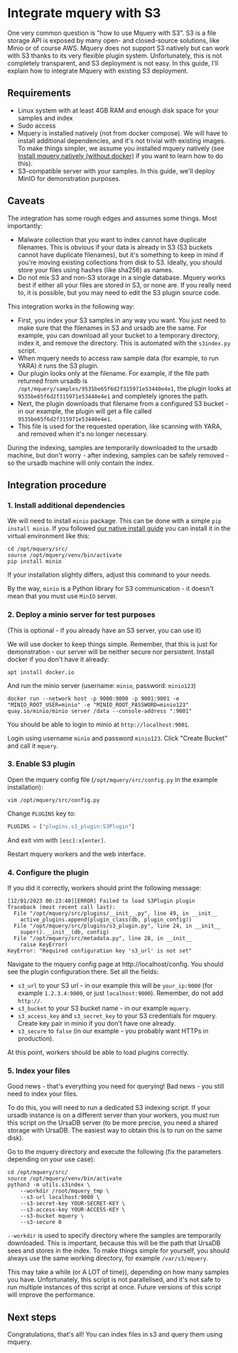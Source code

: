 # Integrate mquery with S3

One very common question is "how to use Mquery with S3". S3 is a file storage
API is exposed by many open- and closed-source solutions, like Minio or of course
AWS. Mquery does not support S3 natively but can work with S3 thanks to its
very flexible plugin system. Unfortunately, this is not completely transparent,
and S3 deployment is not easy. In this guide, I'll explain how to integrate
Mquery with existing S3 deployment.

## Requirements

* Linux system with at least 4GB RAM and enough disk space for your samples
and index
* Sudo access
* Mquery is installed natively (not from docker compose). We will have to
install additional dependencies, and it's not trivial with existing images.
To make things simpler, we assume you installed mquery natively (see
[Install mquery natively (without docker)](./install-native.md) if you want to
learn how to do this).
* S3-compatible server with your samples. In this guide, we'll deploy MinIO for
demonstration purposes.

## Caveats

The integration has some rough edges and assumes some things. Most importantly:

* Malware collection that you want to index cannot have duplicate filenames. This is obvious if your data is already in S3 (S3 buckets cannot have
duplicate filenames), but it's something to keep in mind if you're moving
existing collections from disk to S3. Ideally, you should store your files
using hashes (like sha256) as names.
* Do not mix S3 and non-S3 storage in a single database. Mquery works best if
either all your files are stored in S3, or none are. If you really need to,
it is possible, but you may need to edit the S3 plugin source code.

This integration works in the following way:

* First, you index your S3 samples in any way you want. You just need to
  make sure that the filenames in S3 and ursadb are the same. For example,
  you can download all your bucket to a temporary directory, index it,
  and remove the directory. This is automated with the `s3index.py` script.
* When mquery needs to access raw sample data (for example, to run YARA)
  it runs the S3 plugin.
* Our plugin looks only at the filename. For example, if the file path returned
  from ursadb is `/opt/mquery/samples/9535be65f6d2f315971e53440e4e1`, the plugin
  looks at `9535be65f6d2f315971e53440e4e1` and completely ignores the path.
* Next, the plugin downloads that filename from a configured S3 bucket - in our
  example, the plugin will get a file called `9535be65f6d2f315971e53440e4e1`.
* This file is used for the requested operation, like scanning with YARA,
  and removed when it's no longer necessary.

During the indexing, samples are temporarily downloaded to the ursadb machine, but
don't worry - after indexing, samples can be safely removed - so the ursadb machine
will only contain the index.

## Integration procedure

### 1. Install additional dependencies

We will need to install `minio` package. This can be done with a simple
`pip install minio`. If you followed [our native install
guide](./install-native.md) you can install it in the virtual environment
like this:

```shell
cd /opt/mquery/src/
source /opt/mquery/venv/bin/activate
pip install minio
```

If your installation slightly differs, adjust this command to your needs.

By the way, `minio` is a Python library for S3 communication - it doesn't mean
that you must use `MinIO` server.

### 2. Deploy a minio server for test purposes

(This is optional - if you already have an S3 server, you can use it)

We will use docker to keep things simple. Remember, that this is just for
demonstration - our server will be neither secure nor persistent. Install docker if you don't have it already:

```shell
apt install docker.io
```

And run the minio server (username: `minio`, password: `minio123`)

```shell
docker run --network host -p 9000:9000 -p 9001:9001 -e "MINIO_ROOT_USER=minio" -e "MINIO_ROOT_PASSWORD=minio123" quay.io/minio/minio server /data --console-address ":9001"
```

You should be able to login to minio at `http://localhost:9001`.

Login using username `minio` and password `minio123`. Click "Create Bucket"
and call it `mquery`.

### 3. Enable S3 plugin

Open the mquery config file (`/opt/mquery/src/config.py` in the example installation):

```shell
vim /opt/mquery/src/config.py
```

Change `PLUGINS` key to:

```python
PLUGINS = ["plugins.s3_plugin:S3Plugin"]
```

And exit vim with `[esc]:x[enter]`.

Restart mquery workers and the web interface.

### 4. Configure the plugin

If you did it correctly, workers should print the following message:

```
[12/01/2023 00:23:40][ERROR] Failed to load S3Plugin plugin
Traceback (most recent call last):
  File "/opt/mquery/src/plugins/__init__.py", line 49, in __init__
    active_plugins.append(plugin_class(db, plugin_config))
  File "/opt/mquery/src/plugins/s3_plugin.py", line 24, in __init__
    super().__init__(db, config)
  File "/opt/mquery/src/metadata.py", line 28, in __init__
    raise KeyError(
KeyError: "Required configuration key 's3_url' is not set"
```

Navigate to the mquery config page at http://localhost/config. You should see
the plugin configuration there. Set all the fields:

* `s3_url` to your S3 url - in our example this will be `your_ip:9000` (for
   example `1.2.3.4:9000`, or just `localhost:9000`).
   Remember, do not add `http://`.
* `s3_bucket` to your S3 bucket name - in our example `mquery`.
* `s3_access_key` and `s3_secret_key` to your S3 credentials for mquery.
  Create key pair in minio if you don't have one already.
* `s3_secure` to `false` (in our example - you probably want HTTPs in production).

At this point, workers should be able to load plugins correctly.

### 5. Index your files

Good news - that's everything you need for querying! Bad news - you still
need to index your files.

To do this, you will need to run a dedicated S3 indexing script. If your ursadb
instance is on a different server than your workers, you must run this script on
the UrsaDB server (to be more precise, you need a shared storage with UrsaDB.
The easiest way to obtain this is to run on the same disk).

Go to the mquery directory and execute the following (fix the parameters
depending on your use case):

```shell
cd /opt/mquery/src/
source /opt/mquery/venv/bin/activate
python3 -m utils.s3index \
    --workdir /root/mquery_tmp \
    --s3-url localhost:9000 \
    --s3-secret-key YOUR-SECRET-KEY \
    --s3-access-key YOUR-ACCESS-KEY \
    --s3-bucket mquery \
    --s3-secure 0
```

`--workdir` is used to specify directory where the samples are temporarily downloaded. This is important, because this will be the path that UrsaDB sees
and stores in the index. To make things simple for yourself, you should
always use the same working directory, for example `/var/s3/mquery`.

This may take a while (or A LOT of time)), depending on how many samples you have.
Unfortunately, this script is not parallelised, and it's not safe to run
multiple instances of this script at once. Future versions of this script
will improve the performance.

## Next steps

Congratulations, that's all! You can index files in s3 and query them
using mquery.
